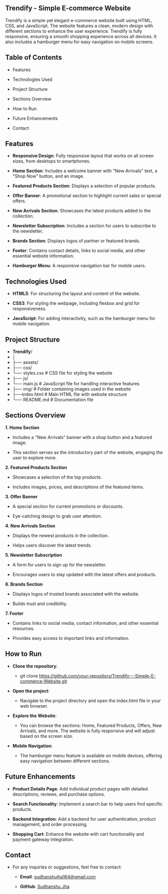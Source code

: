 ## Trendify - Simple E-commerce Website

Trendify is a simple yet elegant e-commerce website built using HTML, CSS, and JavaScript. The website features a clean, modern design with different sections to enhance the user experience. Trendify is fully responsive, ensuring a smooth shopping experience across all devices. It also includes a hamburger menu for easy navigation on mobile screens.

## Table of Contents

- Features

- Technologies Used

- Project Structure

- Sections Overview

- How to Run

- Future Enhancements

- Contact

## Features

- **Responsive Design**: Fully responsive layout that works on all screen sizes, from desktops to smartphones.

- **Home Section**: Includes a welcome banner with "New Arrivals" text, a "Shop Now" button, and an image.

- **Featured Products Section**: Displays a selection of popular products.

- **Offer Banner**: A promotional section to highlight current sales or special offers.

- **New Arrivals Section**: Showcases the latest products added to the collection.

- **Newsletter Subscription**: Includes a section for users to subscribe to the newsletter.

- **Brands Section**: Displays logos of partner or featured brands.

- **Footer**: Contains contact details, links to social media, and other essential website information.

- **Hamburger Menu**: A responsive navigation bar for mobile users.

## Technologies Used

- **HTML5**: For structuring the layout and content of the website.

- **CSS3**: For styling the webpage, including flexbox and grid for responsiveness.

- **JavaScript**: For adding interactivity, such as the hamburger menu for mobile navigation.

## Project Structure

- **Trendify**/
- │
- ├── assets/
- ├── css/
- └── styles.css        # CSS file for styling the website
- ├── js/
- └── main.js           # JavaScript file for handling interactive features
- ├── img/              # Folder containing images used in the website
- ├──index.html         # Main HTML file with website structure
- └── README.md         # Documentation file

## Sections Overview

**1. Home Section**

- Includes a "New Arrivals" banner with a shop button and a featured image.

- This section serves as the introductory part of the website, engaging the user to explore more.

**2. Featured Products Section**

- Showcases a selection of the top products.

- Includes images, prices, and descriptions of the featured items.

**3. Offer Banner**

- A special section for current promotions or discounts.

- Eye-catching design to grab user attention.

**4. New Arrivals Section**

- Displays the newest products in the collection.

- Helps users discover the latest trends.

**5. Newsletter Subscription**

- A form for users to sign up for the newsletter.

- Encourages users to stay updated with the latest offers and products.

**6. Brands Section**

- Displays logos of trusted brands associated with the website.

- Builds trust and credibility.

**7. Footer**

- Contains links to social media, contact information, and other essential resources.

- Provides easy access to important links and information.

## How to Run

- **Clone the repository**:

     - git clone https://github.com/your-repository/Trendify---Simple-E-commerce-Website.git

- **Open the project**:

     - Navigate to the project directory and open the index.html file in your web browser.

- **Explore the Website**:

     - You can browse the sections: Home, Featured Products, Offers, New Arrivals, and more. The website is fully responsive and will adjust based on the screen size.

- **Mobile Navigation**:

     - The hamburger menu feature is available on mobile devices, offering easy navigation between different sections.

## Future Enhancements

- **Product Details Page**: Add individual product pages with detailed descriptions, reviews, and purchase options.

- **Search Functionality**: Implement a search bar to help users find specific products.

- **Backend Integration**: Add a backend for user authentication, product management, and order processing.

- **Shopping Cart**: Enhance the website with cart functionality and payment gateway integration.

## Contact

- For any inquiries or suggestions, feel free to contact:

    - **Email**: sudhanshujha164@gmail.com
      
    - **GitHub**: [Sudhanshu Jha](https://github.com/sudhanshu-j)
